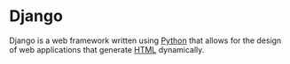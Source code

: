 # Django



Django is a web framework written using [Python](/wiki/Python) that allows for the design of web applications that generate [HTML](/wiki/HTML) dynamically.
























































